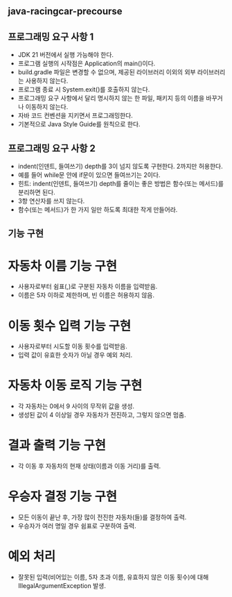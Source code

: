 ## java-racingcar-precourse
## 프로그래밍 요구 사항 1
- JDK 21 버전에서 실행 가능해야 한다.
- 프로그램 실행의 시작점은 Application의 main()이다.
- build.gradle 파일은 변경할 수 없으며, 제공된 라이브러리 이외의 외부 라이브러리는 사용하지 않는다.
- 프로그램 종료 시 System.exit()를 호출하지 않는다.
- 프로그래밍 요구 사항에서 달리 명시하지 않는 한 파일, 패키지 등의 이름을 바꾸거나 이동하지 않는다.
- 자바 코드 컨벤션을 지키면서 프로그래밍한다.
- 기본적으로 Java Style Guide를 원칙으로 한다.

## 프로그래밍 요구 사항 2
- indent(인덴트, 들여쓰기) depth를 3이 넘지 않도록 구현한다. 2까지만 허용한다.
- 예를 들어 while문 안에 if문이 있으면 들여쓰기는 2이다.
- 힌트: indent(인덴트, 들여쓰기) depth를 줄이는 좋은 방법은 함수(또는 메서드)를 분리하면 된다.
- 3항 연산자를 쓰지 않는다.
- 함수(또는 메서드)가 한 가지 일만 하도록 최대한 작게 만들어라.

## 기능 구현
# 자동차 이름 기능 구현
- 사용자로부터 쉼표(,)로 구분된 자동차 이름을 입력받음.
- 이름은 5자 이하로 제한하며, 빈 이름은 허용하지 않음.

# 이동 횟수 입력 기능 구현
- 사용자로부터 시도할 이동 횟수를 입력받음.
- 입력 값이 유효한 숫자가 아닐 경우 예외 처리.

# 자동차 이동 로직 기능 구현
- 각 자동차는 0에서 9 사이의 무작위 값을 생성.
- 생성된 값이 4 이상일 경우 자동차가 전진하고, 그렇지 않으면 멈춤.

# 결과 출력 기능 구현
- 각 이동 후 자동차의 현재 상태(이름과 이동 거리)를 출력.

# 우승자 결정 기능 구현
- 모든 이동이 끝난 후, 가장 많이 전진한 자동차(들)를 결정하여 출력.
- 우승자가 여러 명일 경우 쉼표로 구분하여 출력.

# 예외 처리
- 잘못된 입력(비어있는 이름, 5자 초과 이름, 유효하지 않은 이동 횟수)에 대해 IllegalArgumentException 발생.